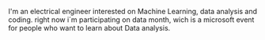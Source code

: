 I'm an electrical engineer interested on Machine Learning, data analysis and coding.
right now i´m participating on data month, wich is a microsoft event for people who want to learn about Data analysis.

